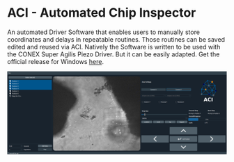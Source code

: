 # ACI - Automated Chip Inspector
An automated Driver Software that enables users to manually store coordinates and delays in repeatable routines. Those routines can be saved edited and reused via ACI. Natively the Software is written to be used with the CONEX Super Agilis Piezo Driver. But it can be easily adapted.
Get the official release for Windows [here](https://seafile.zfn.uni-bremen.de/f/20b49093cebd44d4ba17/?dl=1).

![Alt text](media/inUse.png?raw=true "ACI Use Case")
